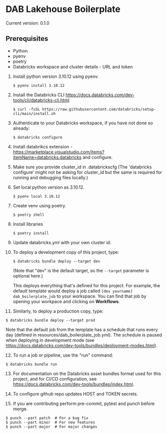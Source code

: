 # DAB Lakehouse Boilerplate

Current version: 0.1.0

## Prerequisites

* Python
* pyenv
* poetry
* Databricks workspace and cluster details - URL and token

1. Install python version 3.10.12 using pyenv.
    ```
    $ pyenv install 3.10.12
    ```
2. Install the Databricks CLI https://docs.databricks.com/dev-tools/cli/databricks-cli.html
    ```
    $ curl -fsSL https://raw.githubusercontent.com/databricks/setup-cli/main/install.sh
    ```

3. Authenticate to your Databricks workspace, if you have not done so already:
    ```
    $ databricks configure
    ```
4. Install databrikcs extension - https://marketplace.visualstudio.com/items?itemName=databricks.databricks and configure.
5. Make sure you provide cluster_id in .databrickscfg (The 'databricks configure' might not be asking for cluster_id but the same is required for running and debugging files locally.)
6. Set local python version as 3.10.12.
    ```
    $ pyenv local 3.10.12
    ```
7. Create venv using poetry.
    ```
    $ poetry shell
    ```
8. Install libraries
    ```
    $ poetry install
    ```
9. Update databricks.yml with your own cluster id.

10. To deploy a development copy of this project, type:
    ```
    $ databricks bundle deploy --target dev
    ```
    (Note that "dev" is the default target, so the `--target` parameter
    is optional here.)

    This deploys everything that's defined for this project.
    For example, the default template would deploy a job called
    `[dev yourname] dab_boilerplate_job` to your workspace.
    You can find that job by opening your workpace and clicking on **Workflows**.

11. Similarly, to deploy a production copy, type:
   ```
   $ databricks bundle deploy --target prod
   ```

   Note that the default job from the template has a schedule that runs every day
   (defined in resources/dab_boilerplate_job.yml). The schedule
   is paused when deploying in development mode (see
   https://docs.databricks.com/dev-tools/bundles/deployment-modes.html).

12. To run a job or pipeline, use the "run" command:
   ```
   $ databricks bundle run
   ```

13. For documentation on the Databricks asset bundles format used
   for this project, and for CI/CD configuration, see
   https://docs.databricks.com/dev-tools/bundles/index.html.

14. To configure github repo updates HOST and TOKEN secrets.

15. If you are contributing perform pre-commit, pytest and punch before merge.
   ```
   $ punch --part patch  # For a bug fix
   $ punch --part minor  # For new features
   $ punch --part major  # For major changes

   ```
